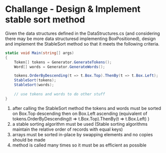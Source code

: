 # Challange - Design & Implement stable sort method

Given the data structures defined in the DataStructures.cs (and considering there may be more data structuresd implementing BoxPositioned),
design and implement the StableSort method so that it meets the following criteria.

```csharp
static void Main(string[] args)
{
    Token[] tokens = Generator.GenerateTokens();
    Word[] words = Generator.GenerateWords();

    tokens.OrderByDescending(t => t.Box.Top).ThenBy(t => t.Box.Left);
    StableSort(tokens);
    StableSort(words);	
	
	// use tokens and words to do other stuff
}
```

1. after calling the StableSort method the tokens and words must be sorted on Box.Top descending then on Box.Left ascending
(equivalent of tokens.OrderByDescending(t => t.Box.Top).ThenBy(t => t.Box.Left) )
2. a stable sorting algorithm must be used (Stable sorting algorithms maintain the relative order of records with equal keys)
2. arrays must be sorted in-place by swapping elements and no copies should be made
3. method is called many times so it must be as efficient as possible